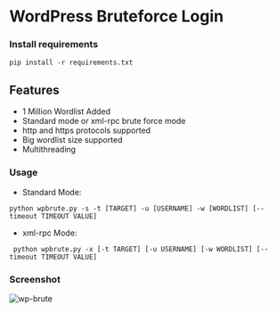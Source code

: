 # WordPress Bruteforce Login

### Install requirements
```
pip install -r requirements.txt
```

## Features
* 1 Million Wordlist Added
* Standard mode or xml-rpc brute force mode
* http and https protocols supported
* Big wordlist size supported
* Multithreading

### Usage
  * Standard Mode:
```
python wpbrute.py -s -t [TARGET] -u [USERNAME] -w [WORDLIST] [--timeout TIMEOUT VALUE]
```
  * xml-rpc Mode:
```
 python wpbrute.py -x [-t TARGET] [-u USERNAME] [-w WORDLIST] [--timeout TIMEOUT VALUE]
```

### Screenshot

![wp-brute](https://user-images.githubusercontent.com/35635224/38143418-abfa1174-346a-11e8-8a64-7b811531ebf8.png)
